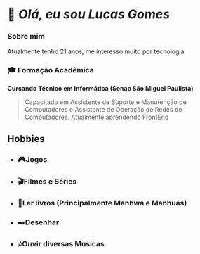 
# 🌟 _**Olá, eu sou Lucas Gomes**_ 

### **Sobre mim**
Atualmente tenho 21 anos, me interesso muito por tecnologia 

### 🎓 Formação Acadêmica
**Cursando Técnico em Informática (Senac São Miguel Paulista)**

> Capacitado em Assistente de Suporte e Manutenção de Computadores e Assistente de Operação de Redes de Computadores. Atualmente aprendendo FrontEnd

## Hobbies
* ### 🎮Jogos
* ###  🎬Filmes e Séries
* ###  📔Ler livros (Principalmente Manhwa e Manhuas)
* ###  ✒️Desenhar
* ###  🎶Ouvir diversas Músicas